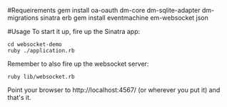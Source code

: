 #Requeirements
gem install oa-oauth dm-core dm-sqlite-adapter dm-migrations sinatra erb
gem install eventmachine em-websocket json

#Usage
To start it up, fire up the Sinatra app:

    cd websocket-demo
    ruby ./application.rb

Remember to also fire up the websocket server:

    ruby lib/websocket.rb

Point your browser to http://localhost:4567/ (or wherever you put it) and
that's it.
